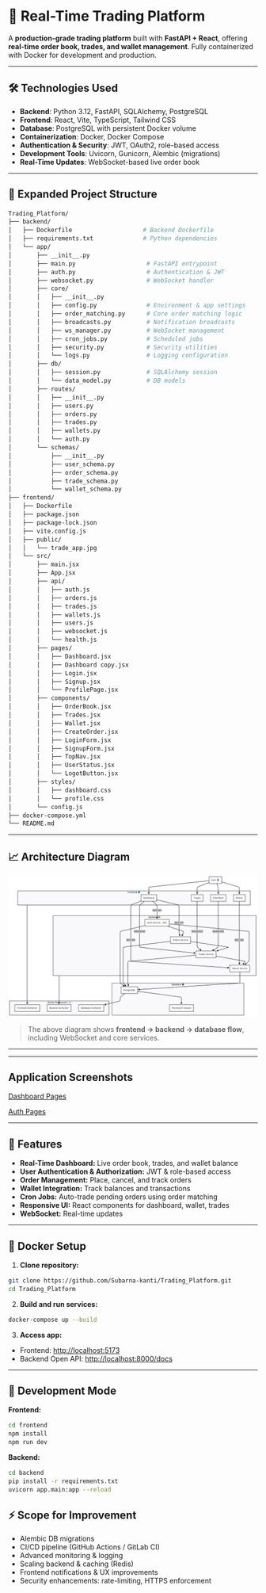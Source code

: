 # 🚀 Real-Time Trading Platform

A **production-grade trading platform** built with **FastAPI + React**, offering **real-time order book, trades, and wallet management**. Fully containerized with Docker for development and production.

---

## 🛠️ Technologies Used

* **Backend**: Python 3.12, FastAPI, SQLAlchemy, PostgreSQL
* **Frontend**: React, Vite, TypeScript, Tailwind CSS
* **Database**: PostgreSQL with persistent Docker volume
* **Containerization**: Docker, Docker Compose
* **Authentication & Security**: JWT, OAuth2, role-based access
* **Development Tools**: Uvicorn, Gunicorn, Alembic (migrations)
* **Real-Time Updates**: WebSocket-based live order book

---

## 📂 Expanded Project Structure

```bash
Trading_Platform/
├── backend/
│   ├── Dockerfile                    # Backend Dockerfile
│   ├── requirements.txt              # Python dependencies
│   └── app/
│       ├── __init__.py
│       ├── main.py                    # FastAPI entrypoint
│       ├── auth.py                    # Authentication & JWT
│       ├── websocket.py               # WebSocket handler
│       ├── core/
│       │   ├── __init__.py
│       │   ├── config.py              # Environment & app settings
│       │   ├── order_matching.py      # Core order matching logic
│       │   ├── broadcasts.py          # Notification broadcasts
│       │   ├── ws_manager.py          # WebSocket management
│       │   ├── cron_jobs.py           # Scheduled jobs
│       │   ├── security.py            # Security utilities
│       │   └── logs.py                # Logging configuration
│       ├── db/
│       │   ├── session.py             # SQLAlchemy session
│       │   └── data_model.py          # DB models
│       ├── routes/
│       │   ├── __init__.py
│       │   ├── users.py
│       │   ├── orders.py
│       │   ├── trades.py
│       │   ├── wallets.py
│       │   └── auth.py
│       └── schemas/
│           ├── __init__.py
│           ├── user_schema.py
│           ├── order_schema.py
│           ├── trade_schema.py
│           └── wallet_schema.py
├── frontend/
│   ├── Dockerfile
│   ├── package.json
│   ├── package-lock.json
│   ├── vite.config.js
│   ├── public/
│   │   └── trade_app.jpg
│   └── src/
│       ├── main.jsx
│       ├── App.jsx
│       ├── api/
│       │   ├── auth.js
│       │   ├── orders.js
│       │   ├── trades.js
│       │   ├── wallets.js
│       │   ├── users.js
│       │   ├── websocket.js
│       │   └── health.js
│       ├── pages/
│       │   ├── Dashboard.jsx
│       │   ├── Dashboard copy.jsx
│       │   ├── Login.jsx
│       │   ├── Signup.jsx
│       │   └── ProfilePage.jsx
│       ├── components/
│       │   ├── OrderBook.jsx
│       │   ├── Trades.jsx
│       │   ├── Wallet.jsx
│       │   ├── CreateOrder.jsx
│       │   ├── LoginForm.jsx
│       │   ├── SignupForm.jsx
│       │   ├── TopNav.jsx
│       │   ├── UserStatus.jsx
│       │   └── LogotButton.jsx
│       ├── styles/
│       │   ├── dashboard.css
│       │   └── profile.css
│       └── config.js
├── docker-compose.yml
└── README.md
```

---

## 📈 Architecture Diagram
![Architecture Diagram](docs/tech_architecture.png)

> The above diagram shows **frontend → backend → database flow**, including WebSocket and core services.

---

---

## Application Screenshots
[Dashboard Pages](docs/dashboard_pages)

[Auth Pages](docs/login_signup_pages)

---


## 🎯 Features

* **Real-Time Dashboard:** Live order book, trades, and wallet balance
* **User Authentication & Authorization:** JWT & role-based access
* **Order Management:** Place, cancel, and track orders
* **Wallet Integration:** Track balances and transactions
* **Cron Jobs:** Auto-trade pending orders using order matching
* **Responsive UI:** React components for dashboard, wallet, trades
* **WebSocket:** Real-time updates

---

## 🐳 Docker Setup

1. **Clone repository:**

```bash
git clone https://github.com/Subarna-kanti/Trading_Platform.git
cd Trading_Platform
```

2. **Build and run services:**

```bash
docker-compose up --build
```

3. **Access app:**

* Frontend: [http://localhost:5173](http://localhost:5173)
* Backend Open API: [http://localhost:8000/docs](http://localhost:8000/docs)

---

## 🧪 Development Mode

**Frontend:**

```bash
cd frontend
npm install
npm run dev
```

**Backend:**

```bash
cd backend
pip install -r requirements.txt
uvicorn app.main:app --reload
```

## ⚡ Scope for Improvement

* Alembic DB migrations
* CI/CD pipeline (GitHub Actions / GitLab CI)
* Advanced monitoring & logging
* Scaling backend & caching (Redis)
* Frontend notifications & UX improvements
* Security enhancements: rate-limiting, HTTPS enforcement